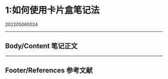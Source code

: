 
# 1:如何使用卡片盒笔记法
202205060024
*****************************
## Body/Content 笔记正文
*****************************
## Footer/References 参考文献

